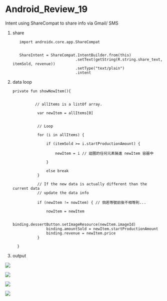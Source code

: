 # Android_Review_19
Intent using ShareCompat to share info via Gmail/ SMS


1. share


          import androidx.core.app.ShareCompat


          ShareIntent = ShareCompat.IntentBuilder.from(this)
                                   .setText(getString(R.string.share_text, itemSold, revenue))
                                   .setType("text/plain")
                                   .intent


2. data loop


       private fun showNowItem(){
       
                 
                 // allItems is a listOf array.

                  var newItem = allItems[0]
                  
                  
                  // Loop

                  for (i in allItems) {

                      if (itemSold >= i.startProductionAmount) {
                      
                          newItem = i // 迴圈的任何元素裝進 newItem 容器中

                      }
          
                      else break
                  }

                  // If the new data is actually different than the current data
                  // update the data info
                  
                  if (newItem != nowItem) { // 倘若等號前後不相等則...

                      nowItem = newItem

                      binding.dessertButton.setImageResource(newItem.imageId)
                      binding.amountSold = newItem.startProductionAmount
                      binding.revenue = newItem.price
                  }

         }




3. output

![](https://raw.githubusercontent.com/QueenieCplusplus/Android_Review_19/main/2.png)

![](https://raw.githubusercontent.com/QueenieCplusplus/Android_Review_19/main/3.png)

![](https://raw.githubusercontent.com/QueenieCplusplus/Android_Review_19/main/4.png)

![](https://raw.githubusercontent.com/QueenieCplusplus/Android_Review_19/main/5.png)
